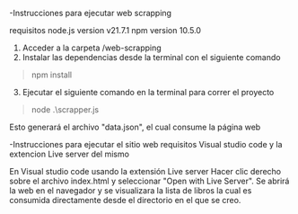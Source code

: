 -Instrucciones para ejecutar web scrapping 

requisitos 
node.js version v21.7.1
npm version 10.5.0

1. Acceder a la carpeta /web-scrapping
2. Instalar las dependencias desde la terminal con el siguiente comando 
  > npm install
3. Ejecutar el siguiente comando en la terminal para correr el proyecto 
  > node .\scrapper.js

Esto generará el archivo "data.json", el cual consume la página web

-Instrucciones para ejecutar el sitio web
requisitos 
Visual studio code 
y la extencion Live server del mismo

En Visual studio code usando la extensión Live server 
Hacer clic derecho sobre el archivo index.html y seleccionar "Open with Live Server".
Se abrirá la web en el navegador y se visualizara la lista de libros la cual es consumida directamente desde el directorio en el que se creo.
